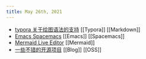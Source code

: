 ```yaml
---
title: May 26th, 2021
---
```


- [typora 关于绘图语法的支持](https://support.typora.io/Draw-Diagrams-With-Markdown/) [[Typora]] [[Markdown]]
- [Emacs Spacemacs](https://github.com/emacs-china/Spacemacs-rocks) [[Emacs]] [[Spacemacs]]
- [Mermaid Live Editor](https://mermaid-js.github.io/mermaid-live-editor/#/edit/eyJjb2RlIjoiZ3JhcGggVERcbiAgICBBW0NocmlzdG1hc10gLS0-fEdldCBtb25leXwgQihHbyBzaG9wcGluZylcbiAgICBCIC0tPiBDe0xldCBtZSB0aGlua31cbiAgICBDIC0tPnxPbmV8IERbTGFwdG9wXVxuICAgIEMgLS0-fFR3b3wgRVtpUGhvbmVdXG4gICAgQyAtLT58VGhyZWV8IEZbZmE6ZmEtY2FyIENhcl0iLCJtZXJtYWlkIjp7InRoZW1lIjoiZGVmYXVsdCJ9LCJ1cGRhdGVFZGl0b3IiOmZhbHNlfQ) [[Mermaid]]
- [一些不错的开源项目](https://lutaonan.com/blog/my-oss-donation-budget/) [[Blog]] [[OSS]]